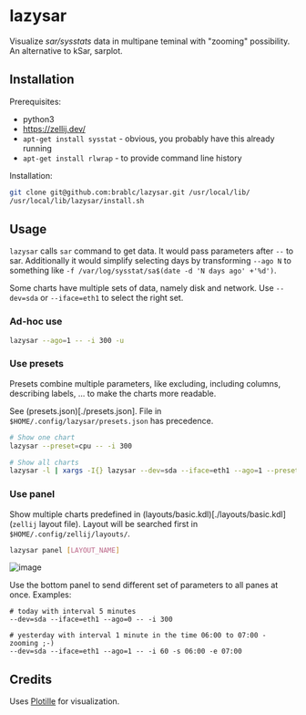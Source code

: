 # lazysar

Visualize *sar/sysstats* data in multipane teminal with "zooming" possibility. An alternative to kSar, sarplot.

## Installation

Prerequisites:

- python3
- https://zellij.dev/
- `apt-get install sysstat` - obvious, you probably have this already running
- `apt-get install rlwrap` - to provide command line history

Installation:

```sh
git clone git@github.com:brablc/lazysar.git /usr/local/lib/
/usr/local/lib/lazysar/install.sh
```

## Usage

`lazysar` calls `sar` command to get data. It would pass parameters after `--` to sar. Additionally it would simplify selecting days by transforming `--ago N` to something like `-f /var/log/sysstat/sa$(date -d 'N days ago' +'%d')`.

Some charts have multiple sets of data, namely disk and network. Use `--dev=sda` or `--iface=eth1` to select the right set.

### Ad-hoc use

```sh
lazysar --ago=1 -- -i 300 -u
```

### Use presets

Presets combine multiple parameters, like excluding, including columns, describing labels, ... to make the charts more readable.

See (presets.json)[./presets.json]. File in `$HOME/.config/lazysar/presets.json` has precedence.

```sh
# Show one chart
lazysar --preset=cpu -- -i 300

# Show all charts
lazysar -l | xargs -I{} lazysar --dev=sda --iface=eth1 --ago=1 --preset={} --height=30 -- -i 300
```

### Use panel

Show multiple charts predefined in (layouts/basic.kdl)[./layouts/basic.kdl] (`zellij` layout file). Layout will be searched first in `$HOME/.config/zellij/layouts/`.

```sh
lazysar panel [LAYOUT_NAME]
```
![image](https://github.com/brablc/lazysar/assets/841734/789a7a61-3b59-467e-af40-029cf8b92a70)

Use the bottom panel to send different set of parameters to all panes at once. Examples:

```
# today with interval 5 minutes
--dev=sda --iface=eth1 --ago=0 -- -i 300

# yesterday with interval 1 minute in the time 06:00 to 07:00 - zooming ;-)
--dev=sda --iface=eth1 --ago=1 -- -i 60 -s 06:00 -e 07:00
```

## Credits

Uses [Plotille](https://github.com/tammoippen/plotille) for visualization.
